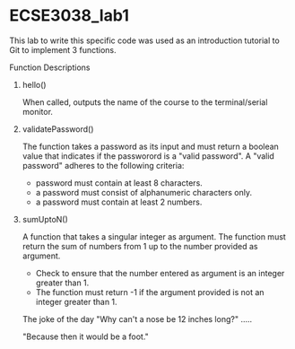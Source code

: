 # ECSE3038_lab1
This lab to write this specific code was used as an introduction tutorial to Git to implement 3 functions. 

Function Descriptions
1. hello()

   When called, outputs the name of the course to the terminal/serial monitor.

2. validatePassword()

   The function takes a password as its input and must return a boolean value that
   indicates if the passworord is a "valid password".
   A "valid password" adheres to the following criteria:
   - password must contain at least 8 characters.
   - a password must consist of alphanumeric characters only.
   - a password must contain at least 2 numbers.

3. sumUptoN()

   A function that takes a singular integer as argument. The function must return the sum      of numbers from 1 up to the number provided as argument.

   - Check to ensure that the number entered as argument is an integer greater than 1.
   - The function must return -1 if the argument provided is not an integer greater than 1.
   
   
   
   
   
   The joke of the day
   "Why can't a nose be 12 inches long?"
   .....
   
   "Because then it would be a foot."
